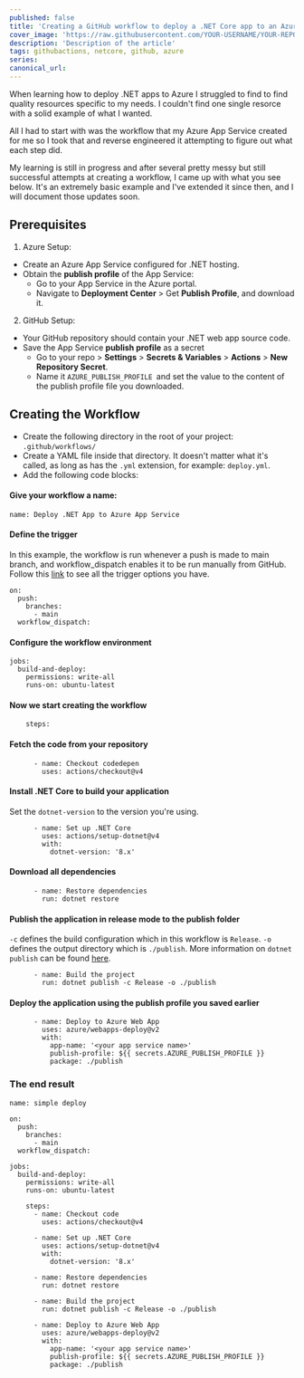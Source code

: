 ```yaml
---
published: false
title: 'Creating a GitHub workflow to deploy a .NET Core app to an Azure App Service - Part 1: The Basics'
cover_image: 'https://raw.githubusercontent.com/YOUR-USERNAME/YOUR-REPO/master/blog-posts/NAME-OF-YOUR-BLOG-POST/assets/your-asset.png'
description: 'Description of the article'
tags: githubactions, netcore, github, azure
series:
canonical_url:
--- 
```


[//]: <> (Part 1)

[//]: <> (Part 2)

When learning how to deploy .NET apps to Azure I struggled to find to find quality resources specific to my needs. I couldn't find one single resorce with a solid example of what I wanted.

All I had to start with was the workflow that my Azure App Service created for me so I took that and reverse engineered it attempting to figure out what each step did.

My learning is still in progress and after several pretty messy but still successful attempts at creating a workflow, I came up with what you see below. It's an extremely basic example and I've extended it since then, and I will document those updates soon.

## Prerequisites

1. Azure Setup:
 - Create an Azure App Service configured for .NET hosting.
 - Obtain the **publish profile** of the App Service:
     - Go to your App Service in the Azure portal.
     - Navigate to **Deployment Center** > Get **Publish Profile**, and download it.
2. GitHub Setup:
 - Your GitHub repository should contain your .NET web app source code.
 - Save the App Service **publish profile** as a secret
     - Go to your repo > **Settings** > **Secrets & Variables** > **Actions** > **New Repository Secret**.
     - Name it `AZURE_PUBLISH_PROFILE `and set the value to the content of the publish profile file you downloaded.

## Creating the Workflow

- Create the following directory in the root of your project: `.github/workflows/`
- Create a YAML file inside that directory. It doesn't matter what it's called, as long as has the `.yml` extension, for example: `deploy.yml`.
- Add the following code blocks:

#### Give your workflow a name:
```
name: Deploy .NET App to Azure App Service
```

#### Define the trigger 
In this example, the workflow is run whenever a push is made to main branch, and workflow_dispatch enables it to be run manually from GitHub. 
Follow this [link](https://docs.github.com/en/actions/writing-workflows/choosing-when-your-workflow-runs/events-that-trigger-workflows) to see all the trigger options you have.
```
on:
  push:
    branches:
      - main
  workflow_dispatch:
```

#### Configure the workflow environment

```
jobs:
  build-and-deploy:
    permissions: write-all
    runs-on: ubuntu-latest
```

#### Now we start creating the workflow
```
    steps:
```

#### Fetch the code from your repository
```
      - name: Checkout codedepen
        uses: actions/checkout@v4
```

#### Install .NET Core to build your application
Set the `dotnet-version` to the version you're using.
```
      - name: Set up .NET Core
        uses: actions/setup-dotnet@v4
        with:
          dotnet-version: '8.x'
```

#### Download all dependencies
```
      - name: Restore dependencies
        run: dotnet restore
```

#### Publish the application in release mode to the publish folder
`-c` defines the build configuration which in this workflow is `Release`.
`-o` defines the output directory which is `./publish`.
More information on `dotnet publish` can be found [here](https://learn.microsoft.com/en-us/dotnet/core/tools/dotnet-publish).
```
      - name: Build the project
        run: dotnet publish -c Release -o ./publish
``` 

#### Deploy the application using the publish profile you saved earlier
```
      - name: Deploy to Azure Web App
        uses: azure/webapps-deploy@v2
        with:
          app-name: '<your app service name>'
          publish-profile: ${{ secrets.AZURE_PUBLISH_PROFILE }}
          package: ./publish
```

### The end result
```
name: simple deploy

on:
  push:
    branches:
      - main
  workflow_dispatch:

jobs:
  build-and-deploy:
    permissions: write-all
    runs-on: ubuntu-latest

    steps:
      - name: Checkout code
        uses: actions/checkout@v4

      - name: Set up .NET Core
        uses: actions/setup-dotnet@v4
        with:
          dotnet-version: '8.x'

      - name: Restore dependencies
        run: dotnet restore

      - name: Build the project
        run: dotnet publish -c Release -o ./publish

      - name: Deploy to Azure Web App
        uses: azure/webapps-deploy@v2
        with:
          app-name: '<your app service name>'
          publish-profile: ${{ secrets.AZURE_PUBLISH_PROFILE }}
          package: ./publish
```


